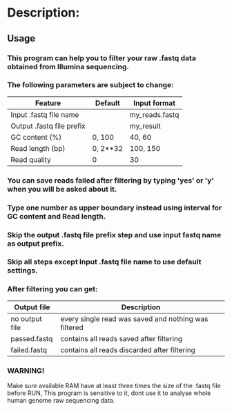 # Description:
## Usage
### This program can help you to filter your raw .fastq data obtained from Illumina sequencing.
### The following parameters are subject to change:
Feature | Default | Input format
------------ | ------------- | -------------
Input .fastq file name | | my_reads.fastq
Output .fastq file prefix | | my_result
GC content (%) | 0, 100 | 40, 60
Read length (bp) | 0, 2**32 | 100, 150
Read quality | 0 | 30

### You can save reads failed after filtering by typing 'yes' or 'y' when you will be asked about it.

### Type one number as upper boundary instead using interval for GC content and Read length.

### Skip the output .fastq file prefix step and use input fastq name as output prefix.

### Skip all steps except Input .fastq file name to use default settings.

### After filtering you can get:
Output file | Description
------------ | -------------
no output file | every single read was saved and nothing was filtered
passed.fastq | contains all reads saved after filtering
failed.fastq | contains all reads discarded after filtering

### WARNING!
Make sure available RAM have at least three times the size of the .fastq file before RUN,
This program is sensitive to it, dont use it to analyse whole human genome raw sequencing data.
